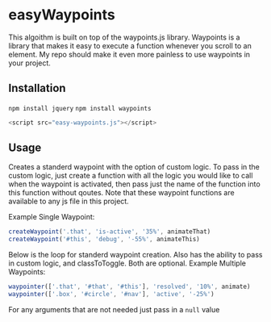 # easyWaypoints
This algoithm is built on top of the waypoints.js library. Waypoints is a library that makes it easy to execute a function whenever you scroll to an element. My repo should make it even more painless to use waypoints in your project.

## Installation
`npm install jquery`
`npm install waypoints`
```js
<script src="easy-waypoints.js"></script>
```

## Usage
Creates a standerd waypoint with the option of custom logic. To pass in the custom logic, just create a function with all the logic you would like to call when the waypoint is activated, then pass just the name of the function into this function without qoutes. Note that these waypoint functions are available to any js file in this project.

Example Single Waypoint:
```js
createWaypoint('.that', 'is-active', '35%', animateThat)
createWaypoint('#this', 'debug', '-55%', animateThis)
```


Below is the loop for standerd waypoint creation. Also has the ability to pass in custom logic, and classToToggle. Both are optional.
Example Multiple Waypoints:
```js
waypointer(['.that', '#that', '#this'], 'resolved', '10%', animate)
waypointer(['.box', '#circle', '#nav'], 'active', '-25%')
```
For any arguments that are not needed just pass in a `null` value
